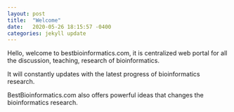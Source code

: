 ```yaml
---
layout: post
title:  "Welcome"
date:   2020-05-26 18:15:57 -0400
categories: jekyll update
---
```

Hello, welcome to bestbioinformatics.com, it is centralized web portal for all the discussion, teaching, research of bioinformatics. 

It will constantly updates with the latest progress of bioinformatics research. 



BestBioinformatics.com also offers powerful ideas that changes the bioinformatics research.
